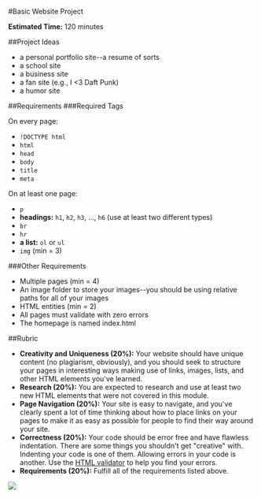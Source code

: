 #Basic Website Project

**Estimated Time:** 120 minutes

##Project Ideas

* a personal portfolio site--a resume of sorts
* a school site
* a business site
* a fan site (e.g., I <3 Daft Punk)
* a humor site

##Requirements
###Required Tags

On every page:

* `!DOCTYPE html`
* `html`
* `head`
* `body`
* `title`
* `meta`

On at least one page:

* `p`
* **headings:** `h1`, `h2`, `h3`, ..., `h6` (use at least two different types)
* `br`
* `hr`
* **a list:** `ol` or `ul`
* `img` (min = 3)

###Other Requirements

* Multiple pages (min = 4)
* An image folder to store your images--you should be using relative paths for all of your images
* HTML entities (min = 2)
* All pages must validate with zero errors
* The homepage is named index.html

##Rubric

* **Creativity and Uniqueness (20%):** Your website should have unique content (no plagiarism, obviously), and you should seek to structure your pages in interesting ways making use of links, images, lists, and other HTML elements you've learned.
* **Research (20%):** You are expected to research and use at least two new HTML elements that were not covered in this module.
* **Page Navigation (20%):** Your site is easy to navigate, and you've clearly spent a lot of time thinking about how to place links on your pages to make it as easy as possible for people to find their way around your site.
* **Correctness (20%):** Your code should be error free and have flawless indentation. There are some things you shouldn't get "creative" with. Indenting your code is one of them. Allowing errors in your code is another. Use the [HTML validator](http://validator.w3.org/) to help you find your errors.
* **Requirements (20%):** Fulfill all of the requirements listed above.


![](http://christensenacademy.org/img/signature.png)
